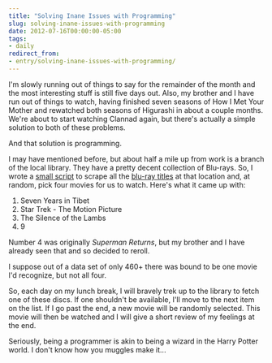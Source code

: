```yaml
---
title: "Solving Inane Issues with Programming"
slug: solving-inane-issues-with-programming
date: 2012-07-16T00:00:00-05:00
tags:
- daily
redirect_from:
- entry/solving-inane-issues-with-programming/
---
```

I'm slowly running out of things to say for the remainder of the month and the most interesting stuff is still five days out. Also, my brother and I have run out of things to watch, having finished seven seasons of How I Met Your Mother and rewatched both seasons of Higurashi in about a couple months. We're about to start watching Clannad again, but there's actually a simple solution to both of these problems.

And that solution is programming.

I may have mentioned before, but about half a mile up from work is a branch of the local library. They have a pretty decent collection of Blu-rays. So, I wrote a [small script](http://pastebin.com/1H0gZ6XY) to scrape all the [blu-ray titles](http://pastebin.com/ix4Px68c) at that location and, at random, pick four movies for us to watch. Here's what it came up with:

1. Seven Years in Tibet 
2. Star Trek - The Motion Picture
3. The Silence of the Lambs 
4. 9

Number 4 was originally _Superman Returns_, but my brother and I have already seen that and so decided to reroll.

I suppose out of a data set of only 460+ there was bound to be one movie I'd recognize, but not all four.

So, each day on my lunch break, I will bravely trek up to the library to fetch one of these discs. If one shouldn't be available, I'll move to the next item on the list. If I go past the end, a new movie will be randomly selected. This movie will then be watched and I will give a short review of my feelings at the end.

Seriously, being a programmer is akin to being a wizard in the Harry Potter world. I don't know how you muggles make it...
